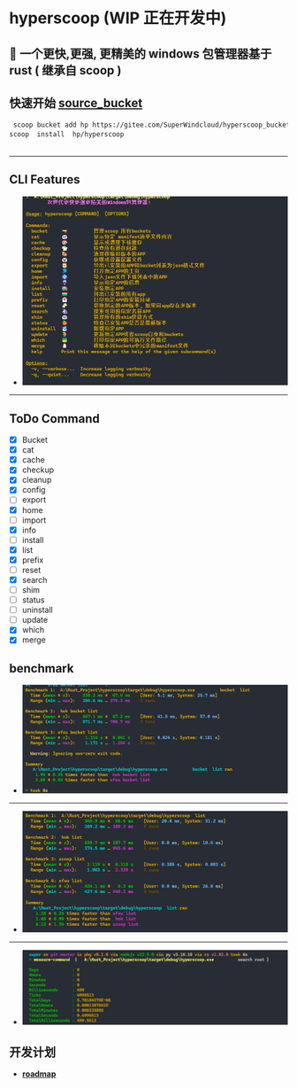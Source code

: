 # hyperscoop    (WIP 正在开发中)

## 🐼 一个更快,更强, 更精美的  windows 包管理器基于 rust ( 继承自 scoop )

## 快速开始 [source_bucket]( https://gitee.com/SuperWindcloud/hyperscoop_bucket.git)

```bash
 scoop bucket add hp https://gitee.com/SuperWindcloud/hyperscoop_bucket.git
scoop  install  hp/hyperscoop 
 
```
---

## CLI Features

- ![img.png](./img/微信图片_20241101140706.png)

---
## ToDo  Command 
- [x] Bucket
- [x]  cat 
- [x] cache 
- [x]  checkup 
- [x]  cleanup  
- [x]  config 
- [ ]  export  
- [x] home 
- [ ] import 
- [x]  info 
- [ ] install 
- [x] list 
- [x] prefix 
- [ ] reset 
- [x] search 
- [ ] shim
- [ ] status  
- [ ]  uninstall  
- [ ]  update  
- [x]  which 
- [x] merge 
## benchmark

- ![img.png](img/1730643822703.jpg)

---

- ![img.png](img/1730896772719.jpg)

---

- ![img.png](img/search1731129758178.jpg)

## 开发计划

- **[roadmap](./roadmap.md)** 
